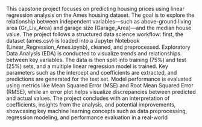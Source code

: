 This capstone project focuses on predicting housing prices using linear regression analysis on the Ames housing dataset. The goal is to explore the relationship between independent variables—such as above-ground living area (Gr_Liv_Area) and garage size (Garage_Area)—and the median house value. The project follows a structured data science workflow: first, the dataset (ames.csv) is loaded into a Jupyter Notebook (Linear_Regression_Ames.ipynb), cleaned, and preprocessed. Exploratory Data Analysis (EDA) is conducted to visualize trends and relationships between key variables. The data is then split into training (75%) and test (25%) sets, and a multiple linear regression model is trained. Key parameters such as the intercept and coefficients are extracted, and predictions are generated for the test set. Model performance is evaluated using metrics like Mean Squared Error (MSE) and Root Mean Squared Error (RMSE), while an error plot helps visualize discrepancies between predicted and actual values. The project concludes with an interpretation of coefficients, insights from the analysis, and potential improvements, showcasing key machine learning concepts such as data preprocessing, regression modeling, and performance evaluation in a real-world
